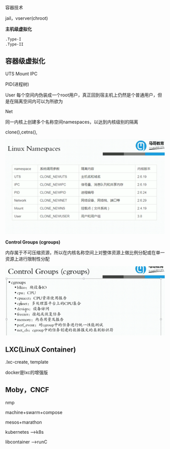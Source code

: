 容器技术

jail，vserver(chroot)

**主机级虚拟化**

```
.Type-I
.Type-II
```

## 容器级虚拟化

UTS Mount IPC

PID(进程树)

User 每个空间内伪装成一个root用户，真正回到宿主机上仍然是个普通用户，但是在隔离空间内可以为所欲为

Net 

同一内核上创建多个名称空间namespaces，以达到内核级别的隔离

clone(),cetns(),

![1565503228139](1565503228139.png)

**Control Groups (cgroups)**

内存属于不可压缩资源，所以在内核名称空间上对整体资源上做比例分配或在单一资源上进行限制性分配

![1565503605625](1565503605625.png)

## LXC(LinuX Container)

.lxc-create, template 

docker是lxc的增强版

## Moby，CNCF

nmp

machine+swarm+compose

mesos+marathon

kubernetes -->k8s

libcontainer -->runC

